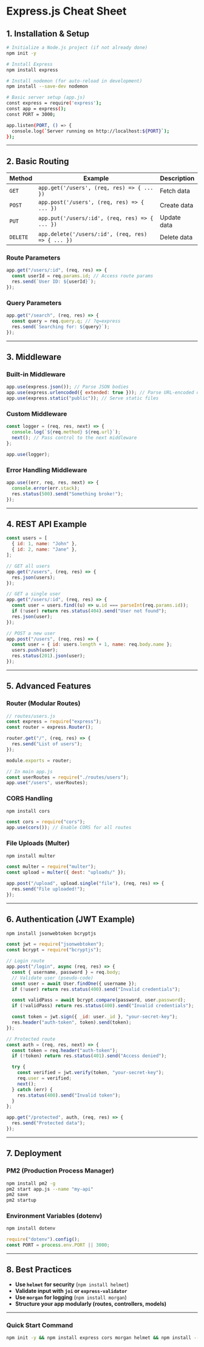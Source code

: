 # **Express.js Cheat Sheet**

## **1. Installation & Setup**

```bash
# Initialize a Node.js project (if not already done)
npm init -y

# Install Express
npm install express

# Install nodemon (for auto-reload in development)
npm install --save-dev nodemon

# Basic server setup (app.js)
const express = require('express');
const app = express();
const PORT = 3000;

app.listen(PORT, () => {
  console.log(`Server running on http://localhost:${PORT}`);
});
```

---

## **2. Basic Routing**

| Method   | Example                                           | Description |
| -------- | ------------------------------------------------- | ----------- |
| `GET`    | `app.get('/users', (req, res) => { ... })`        | Fetch data  |
| `POST`   | `app.post('/users', (req, res) => { ... })`       | Create data |
| `PUT`    | `app.put('/users/:id', (req, res) => { ... })`    | Update data |
| `DELETE` | `app.delete('/users/:id', (req, res) => { ... })` | Delete data |

### **Route Parameters**

```js
app.get("/users/:id", (req, res) => {
  const userId = req.params.id; // Access route params
  res.send(`User ID: ${userId}`);
});
```

### **Query Parameters**

```js
app.get("/search", (req, res) => {
  const query = req.query.q; // ?q=express
  res.send(`Searching for: ${query}`);
});
```

---

## **3. Middleware**

### **Built-in Middleware**

```js
app.use(express.json()); // Parse JSON bodies
app.use(express.urlencoded({ extended: true })); // Parse URL-encoded data
app.use(express.static("public")); // Serve static files
```

### **Custom Middleware**

```js
const logger = (req, res, next) => {
  console.log(`${req.method} ${req.url}`);
  next(); // Pass control to the next middleware
};

app.use(logger);
```

### **Error Handling Middleware**

```js
app.use((err, req, res, next) => {
  console.error(err.stack);
  res.status(500).send("Something broke!");
});
```

---

## **4. REST API Example**

```js
const users = [
  { id: 1, name: "John" },
  { id: 2, name: "Jane" },
];

// GET all users
app.get("/users", (req, res) => {
  res.json(users);
});

// GET a single user
app.get("/users/:id", (req, res) => {
  const user = users.find((u) => u.id === parseInt(req.params.id));
  if (!user) return res.status(404).send("User not found");
  res.json(user);
});

// POST a new user
app.post("/users", (req, res) => {
  const user = { id: users.length + 1, name: req.body.name };
  users.push(user);
  res.status(201).json(user);
});
```

---

## **5. Advanced Features**

### **Router (Modular Routes)**

```js
// routes/users.js
const express = require("express");
const router = express.Router();

router.get("/", (req, res) => {
  res.send("List of users");
});

module.exports = router;

// In main app.js
const userRoutes = require("./routes/users");
app.use("/users", userRoutes);
```

### **CORS Handling**

```bash
npm install cors
```

```js
const cors = require("cors");
app.use(cors()); // Enable CORS for all routes
```

### **File Uploads (Multer)**

```bash
npm install multer
```

```js
const multer = require("multer");
const upload = multer({ dest: "uploads/" });

app.post("/upload", upload.single("file"), (req, res) => {
  res.send("File uploaded!");
});
```

---

## **6. Authentication (JWT Example)**

```bash
npm install jsonwebtoken bcryptjs
```

```js
const jwt = require("jsonwebtoken");
const bcrypt = require("bcryptjs");

// Login route
app.post("/login", async (req, res) => {
  const { username, password } = req.body;
  // Validate user (pseudo-code)
  const user = await User.findOne({ username });
  if (!user) return res.status(400).send("Invalid credentials");

  const validPass = await bcrypt.compare(password, user.password);
  if (!validPass) return res.status(400).send("Invalid credentials");

  const token = jwt.sign({ _id: user._id }, "your-secret-key");
  res.header("auth-token", token).send(token);
});

// Protected route
const auth = (req, res, next) => {
  const token = req.header("auth-token");
  if (!token) return res.status(401).send("Access denied");

  try {
    const verified = jwt.verify(token, "your-secret-key");
    req.user = verified;
    next();
  } catch (err) {
    res.status(400).send("Invalid token");
  }
};

app.get("/protected", auth, (req, res) => {
  res.send("Protected data");
});
```

---

## **7. Deployment**

### **PM2 (Production Process Manager)**

```bash
npm install pm2 -g
pm2 start app.js --name "my-api"
pm2 save
pm2 startup
```

### **Environment Variables (dotenv)**

```bash
npm install dotenv
```

```js
require("dotenv").config();
const PORT = process.env.PORT || 3000;
```

---

## **8. Best Practices**

- **Use `helmet` for security** (`npm install helmet`)
- **Validate input with `joi` or `express-validator`**
- **Use `morgan` for logging** (`npm install morgan`)
- **Structure your app modularly (routes, controllers, models)**

---

### **Quick Start Command**

```bash
npm init -y && npm install express cors morgan helmet && npm install --save-dev nodemon
```
